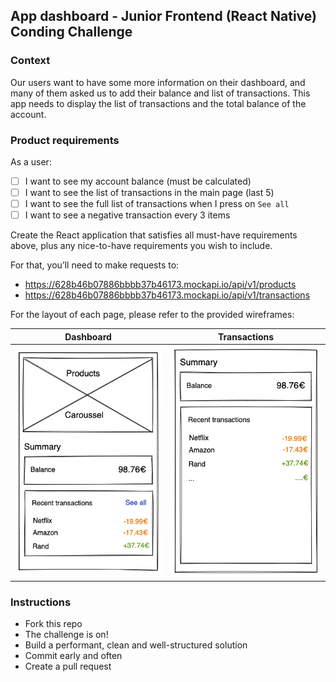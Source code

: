 ## App dashboard - Junior Frontend (React Native) Conding Challenge

### Context
Our users want to have some more information on their dashboard, and many of them asked us to add their balance and list of transactions.
This app needs to display the list of transactions and the total balance of the account.

### Product requirements

As a user:

- [ ] I want to see my account balance (must be calculated)
- [ ] I want to see the list of transactions in the main page (last 5)
- [ ] I want to see the full list of transactions when I press on `See all`
- [ ] I want to see a negative transaction every 3 items

Create the React application that satisfies all must-have requirements above, plus any nice-to-have requirements you wish to include.

For that, you’ll need to make requests to:
* https://628b46b07886bbbb37b46173.mockapi.io/api/v1/products
* https://628b46b07886bbbb37b46173.mockapi.io/api/v1/transactions

For the layout of each page, please refer to the provided wireframes:

| Dashboard | Transactions |
| -------------|:-------------:|
| ![Dashboard](dashboard.png) | ![Dashboard](transactions.png) |

### Instructions
* Fork this repo
* The challenge is on!
* Build a performant, clean and well-structured solution
* Commit early and often
* Create a pull request
